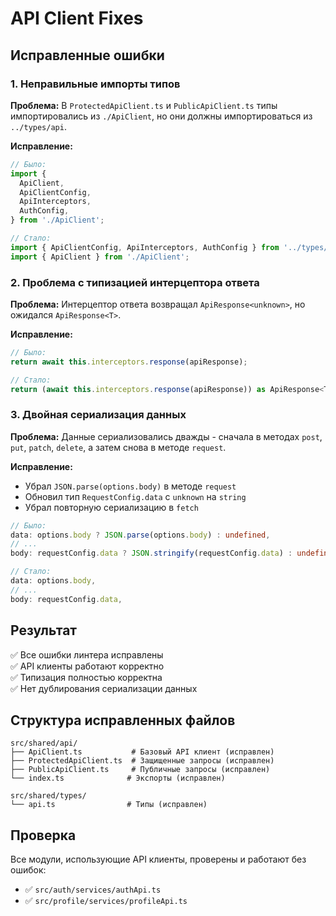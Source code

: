 # API Client Fixes

## Исправленные ошибки

### 1. **Неправильные импорты типов**

**Проблема:** В `ProtectedApiClient.ts` и `PublicApiClient.ts` типы импортировались из `./ApiClient`, но они должны импортироваться из `../types/api`.

**Исправление:**

```typescript
// Было:
import {
  ApiClient,
  ApiClientConfig,
  ApiInterceptors,
  AuthConfig,
} from './ApiClient';

// Стало:
import { ApiClientConfig, ApiInterceptors, AuthConfig } from '../types/api';
import { ApiClient } from './ApiClient';
```

### 2. **Проблема с типизацией интерцептора ответа**

**Проблема:** Интерцептор ответа возвращал `ApiResponse<unknown>`, но ожидался `ApiResponse<T>`.

**Исправление:**

```typescript
// Было:
return await this.interceptors.response(apiResponse);

// Стало:
return (await this.interceptors.response(apiResponse)) as ApiResponse<T>;
```

### 3. **Двойная сериализация данных**

**Проблема:** Данные сериализовались дважды - сначала в методах `post`, `put`, `patch`, `delete`, а затем снова в методе `request`.

**Исправление:**

- Убрал `JSON.parse(options.body)` в методе `request`
- Обновил тип `RequestConfig.data` с `unknown` на `string`
- Убрал повторную сериализацию в `fetch`

```typescript
// Было:
data: options.body ? JSON.parse(options.body) : undefined,
// ...
body: requestConfig.data ? JSON.stringify(requestConfig.data) : undefined,

// Стало:
data: options.body,
// ...
body: requestConfig.data,
```

## Результат

✅ Все ошибки линтера исправлены  
✅ API клиенты работают корректно  
✅ Типизация полностью корректна  
✅ Нет дублирования сериализации данных

## Структура исправленных файлов

```
src/shared/api/
├── ApiClient.ts           # Базовый API клиент (исправлен)
├── ProtectedApiClient.ts  # Защищенные запросы (исправлен)
├── PublicApiClient.ts     # Публичные запросы (исправлен)
└── index.ts              # Экспорты (исправлен)

src/shared/types/
└── api.ts                # Типы (исправлен)
```

## Проверка

Все модули, использующие API клиенты, проверены и работают без ошибок:

- ✅ `src/auth/services/authApi.ts`
- ✅ `src/profile/services/profileApi.ts`
